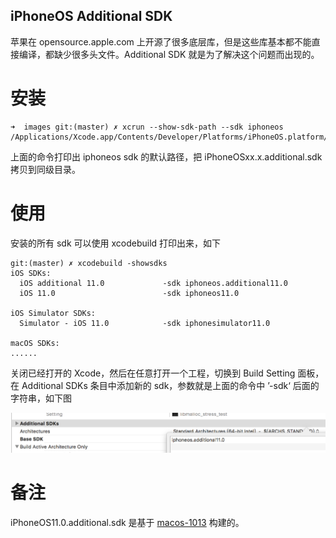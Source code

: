 iPhoneOS Additional SDK
------

苹果在 opensource.apple.com 上开源了很多底层库，但是这些库基本都不能直接编译，都缺少很多头文件。Additional SDK 就是为了解决这个问题而出现的。

# 安装

```
➜  images git:(master) ✗ xcrun --show-sdk-path --sdk iphoneos
/Applications/Xcode.app/Contents/Developer/Platforms/iPhoneOS.platform/Developer/SDKs/iPhoneOS11.0.sdk
```

上面的命令打印出 iphoneos sdk 的默认路径，把 iPhoneOSxx.x.additional.sdk 拷贝到同级目录。

# 使用

安装的所有 sdk 可以使用 xcodebuild 打印出来，如下
```
git:(master) ✗ xcodebuild -showsdks
iOS SDKs:
  iOS additional 11.0             -sdk iphoneos.additional11.0
  iOS 11.0                        -sdk iphoneos11.0

iOS Simulator SDKs:
  Simulator - iOS 11.0            -sdk iphonesimulator11.0

macOS SDKs:
......
```

关闭已经打开的 Xcode，然后在任意打开一个工程，切换到 Build Setting 面板，在 Additional SDKs 条目中添加新的 sdk，参数就是上面的命令中 ’-sdk‘ 后面的字符串，如下图

![img](https://github.com/longv2go/iPhoneOS_Additional_SDK/raw/master/images/basesdk.png)


# 备注
iPhoneOS11.0.additional.sdk 是基于 [macos-1013](https://opensource.apple.com/release/macos-1013.html) 构建的。





